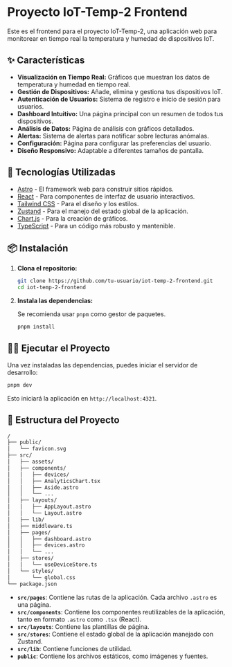 # Proyecto IoT-Temp-2 Frontend

Este es el frontend para el proyecto IoT-Temp-2, una aplicación web para monitorear en tiempo real la temperatura y humedad de dispositivos IoT.

## ✨ Características

- **Visualización en Tiempo Real:** Gráficos que muestran los datos de temperatura y humedad en tiempo real.
- **Gestión de Dispositivos:** Añade, elimina y gestiona tus dispositivos IoT.
- **Autenticación de Usuarios:** Sistema de registro e inicio de sesión para usuarios.
- **Dashboard Intuitivo:** Una página principal con un resumen de todos tus dispositivos.
- **Análisis de Datos:** Página de análisis con gráficos detallados.
- **Alertas:** Sistema de alertas para notificar sobre lecturas anómalas.
- **Configuración:** Página para configurar las preferencias del usuario.
- **Diseño Responsivo:** Adaptable a diferentes tamaños de pantalla.

## 🚀 Tecnologías Utilizadas

- [Astro](https://astro.build/) - El framework web para construir sitios rápidos.
- [React](https://react.dev/) - Para componentes de interfaz de usuario interactivos.
- [Tailwind CSS](https://tailwindcss.com/) - Para el diseño y los estilos.
- [Zustand](https://zustand-demo.pmnd.rs/) - Para el manejo del estado global de la aplicación.
- [Chart.js](https://www.chartjs.org/) - Para la creación de gráficos.
- [TypeScript](https://www.typescriptlang.org/) - Para un código más robusto y mantenible.

## 📦 Instalación

1. **Clona el repositorio:**

    ```bash
    git clone https://github.com/tu-usuario/iot-temp-2-frontend.git
    cd iot-temp-2-frontend
    ```

2. **Instala las dependencias:**

    Se recomienda usar `pnpm` como gestor de paquetes.

    ```bash
    pnpm install
    ```

## 🏃‍♀️ Ejecutar el Proyecto

Una vez instaladas las dependencias, puedes iniciar el servidor de desarrollo:

```bash
pnpm dev
```

Esto iniciará la aplicación en `http://localhost:4321`.

## 📁 Estructura del Proyecto

```bash
/
├── public/
│   └── favicon.svg
├── src/
│   ├── assets/
│   ├── components/
│   │   ├── devices/
│   │   ├── AnalyticsChart.tsx
│   │   ├── Aside.astro
│   │   └── ...
│   ├── layouts/
│   │   ├── AppLayout.astro
│   │   └── Layout.astro
│   ├── lib/
│   ├── middleware.ts
│   ├── pages/
│   │   ├── dashboard.astro
│   │   ├── devices.astro
│   │   └── ...
│   ├── stores/
│   │   └── useDeviceStore.ts
│   └── styles/
│       └── global.css
└── package.json
```

- **`src/pages`**: Contiene las rutas de la aplicación. Cada archivo `.astro` es una página.
- **`src/components`**: Contiene los componentes reutilizables de la aplicación, tanto en formato `.astro` como `.tsx` (React).
- **`src/layouts`**: Contiene las plantillas de página.
- **`src/stores`**: Contiene el estado global de la aplicación manejado con Zustand.
- **`src/lib`**: Contiene funciones de utilidad.
- **`public`**: Contiene los archivos estáticos, como imágenes y fuentes.
